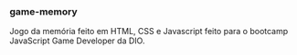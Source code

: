 ### game-memory
Jogo da memória feito em HTML, CSS e Javascript feito para o bootcamp JavaScript Game Developer da DIO.
